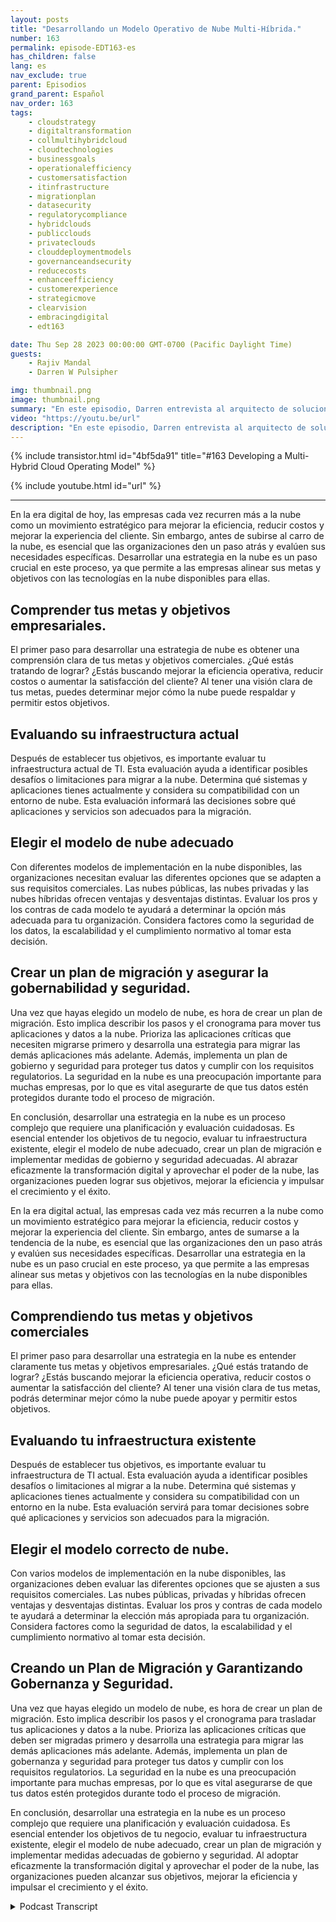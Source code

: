 ```yaml
---
layout: posts
title: "Desarrollando un Modelo Operativo de Nube Multi-Híbrida."
number: 163
permalink: episode-EDT163-es
has_children: false
lang: es
nav_exclude: true
parent: Episodios
grand_parent: Español
nav_order: 163
tags:
    - cloudstrategy
    - digitaltransformation
    - collmultihybridcloud
    - cloudtechnologies
    - businessgoals
    - operationalefficiency
    - customersatisfaction
    - itinfrastructure
    - migrationplan
    - datasecurity
    - regulatorycompliance
    - hybridclouds
    - publicclouds
    - privateclouds
    - clouddeploymentmodels
    - governanceandsecurity
    - reducecosts
    - enhanceefficiency
    - customerexperience
    - strategicmove
    - clearvision
    - embracingdigital
    - edt163

date: Thu Sep 28 2023 00:00:00 GMT-0700 (Pacific Daylight Time)
guests:
    - Rajiv Mandal
    - Darren W Pulsipher

img: thumbnail.png
image: thumbnail.png
summary: "En este episodio, Darren entrevista al arquitecto de soluciones en la nube, Rajiv Mandal, sobre el desarrollo de una estrategia de múltiples nubes híbridas en tu organización de TI moderna."
video: "https://youtu.be/url"
description: "En este episodio, Darren entrevista al arquitecto de soluciones en la nube, Rajiv Mandal, sobre el desarrollo de una estrategia de múltiples nubes híbridas en tu organización de TI moderna."
---
```


<div>
{% include transistor.html id="4bf5da91" title="#163 Developing a Multi-Hybrid Cloud Operating Model" %}

{% include youtube.html id="url" %}
</div>

---

En la era digital de hoy, las empresas cada vez recurren más a la nube como un movimiento estratégico para mejorar la eficiencia, reducir costos y mejorar la experiencia del cliente. Sin embargo, antes de subirse al carro de la nube, es esencial que las organizaciones den un paso atrás y evalúen sus necesidades específicas. Desarrollar una estrategia en la nube es un paso crucial en este proceso, ya que permite a las empresas alinear sus metas y objetivos con las tecnologías en la nube disponibles para ellas.

## Comprender tus metas y objetivos empresariales.

El primer paso para desarrollar una estrategia de nube es obtener una comprensión clara de tus metas y objetivos comerciales. ¿Qué estás tratando de lograr? ¿Estás buscando mejorar la eficiencia operativa, reducir costos o aumentar la satisfacción del cliente? Al tener una visión clara de tus metas, puedes determinar mejor cómo la nube puede respaldar y permitir estos objetivos.

## Evaluando su infraestructura actual

Después de establecer tus objetivos, es importante evaluar tu infraestructura actual de TI. Esta evaluación ayuda a identificar posibles desafíos o limitaciones para migrar a la nube. Determina qué sistemas y aplicaciones tienes actualmente y considera su compatibilidad con un entorno de nube. Esta evaluación informará las decisiones sobre qué aplicaciones y servicios son adecuados para la migración.

## Elegir el modelo de nube adecuado

Con diferentes modelos de implementación en la nube disponibles, las organizaciones necesitan evaluar las diferentes opciones que se adapten a sus requisitos comerciales. Las nubes públicas, las nubes privadas y las nubes híbridas ofrecen ventajas y desventajas distintas. Evaluar los pros y los contras de cada modelo te ayudará a determinar la opción más adecuada para tu organización. Considera factores como la seguridad de los datos, la escalabilidad y el cumplimiento normativo al tomar esta decisión.

## Crear un plan de migración y asegurar la gobernabilidad y seguridad.

Una vez que hayas elegido un modelo de nube, es hora de crear un plan de migración. Esto implica describir los pasos y el cronograma para mover tus aplicaciones y datos a la nube. Prioriza las aplicaciones críticas que necesiten migrarse primero y desarrolla una estrategia para migrar las demás aplicaciones más adelante. Además, implementa un plan de gobierno y seguridad para proteger tus datos y cumplir con los requisitos regulatorios. La seguridad en la nube es una preocupación importante para muchas empresas, por lo que es vital asegurarte de que tus datos estén protegidos durante todo el proceso de migración.

En conclusión, desarrollar una estrategia en la nube es un proceso complejo que requiere una planificación y evaluación cuidadosas. Es esencial entender los objetivos de tu negocio, evaluar tu infraestructura existente, elegir el modelo de nube adecuado, crear un plan de migración e implementar medidas de gobierno y seguridad adecuadas. Al abrazar eficazmente la transformación digital y aprovechar el poder de la nube, las organizaciones pueden lograr sus objetivos, mejorar la eficiencia y impulsar el crecimiento y el éxito.

En la era digital actual, las empresas cada vez más recurren a la nube como un movimiento estratégico para mejorar la eficiencia, reducir costos y mejorar la experiencia del cliente. Sin embargo, antes de sumarse a la tendencia de la nube, es esencial que las organizaciones den un paso atrás y evalúen sus necesidades específicas. Desarrollar una estrategia en la nube es un paso crucial en este proceso, ya que permite a las empresas alinear sus metas y objetivos con las tecnologías en la nube disponibles para ellas.

## Comprendiendo tus metas y objetivos comerciales

El primer paso para desarrollar una estrategia en la nube es entender claramente tus metas y objetivos empresariales. ¿Qué estás tratando de lograr? ¿Estás buscando mejorar la eficiencia operativa, reducir costos o aumentar la satisfacción del cliente? Al tener una visión clara de tus metas, podrás determinar mejor cómo la nube puede apoyar y permitir estos objetivos.

## Evaluando tu infraestructura existente

Después de establecer tus objetivos, es importante evaluar tu infraestructura de TI actual. Esta evaluación ayuda a identificar posibles desafíos o limitaciones al migrar a la nube. Determina qué sistemas y aplicaciones tienes actualmente y considera su compatibilidad con un entorno en la nube. Esta evaluación servirá para tomar decisiones sobre qué aplicaciones y servicios son adecuados para la migración.

## Elegir el modelo correcto de nube.

Con varios modelos de implementación en la nube disponibles, las organizaciones deben evaluar las diferentes opciones que se ajusten a sus requisitos comerciales. Las nubes públicas, privadas y híbridas ofrecen ventajas y desventajas distintas. Evaluar los pros y contras de cada modelo te ayudará a determinar la elección más apropiada para tu organización. Considera factores como la seguridad de datos, la escalabilidad y el cumplimiento normativo al tomar esta decisión.

## Creando un Plan de Migración y Garantizando Gobernanza y Seguridad.

Una vez que hayas elegido un modelo de nube, es hora de crear un plan de migración. Esto implica describir los pasos y el cronograma para trasladar tus aplicaciones y datos a la nube. Prioriza las aplicaciones críticas que deben ser migradas primero y desarrolla una estrategia para migrar las demás aplicaciones más adelante. Además, implementa un plan de gobernanza y seguridad para proteger tus datos y cumplir con los requisitos regulatorios. La seguridad en la nube es una preocupación importante para muchas empresas, por lo que es vital asegurarse de que tus datos estén protegidos durante todo el proceso de migración.

En conclusión, desarrollar una estrategia en la nube es un proceso complejo que requiere una planificación y evaluación cuidadosa. Es esencial entender los objetivos de tu negocio, evaluar tu infraestructura existente, elegir el modelo de nube adecuado, crear un plan de migración y implementar medidas adecuadas de gobierno y seguridad. Al adoptar eficazmente la transformación digital y aprovechar el poder de la nube, las organizaciones pueden alcanzar sus objetivos, mejorar la eficiencia y impulsar el crecimiento y el éxito.



<details>
<summary> Podcast Transcript </summary>

<p></p>

</details>
